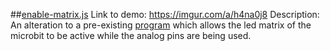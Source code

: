 ##[enable-matrix.js]()
Link to demo: https://imgur.com/a/h4na0j8
Description: An alteration to a pre-existing [program](https://learn.sparkfun.com/tutorials/microbit-breakout-board-hookup-guide) which allows the led matrix of the microbit to be active while the analog pins are being used. 
